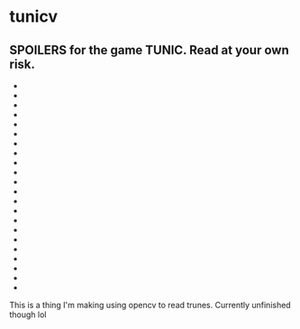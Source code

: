 # tunicv
## SPOILERS for the game TUNIC. Read at your own risk.

-
-
-
-
-
-
-
-
-
-
-
-
-
-
-
-
-
-
-
-
-
-

This is a thing I'm making using opencv to read trunes. Currently unfinished though lol
